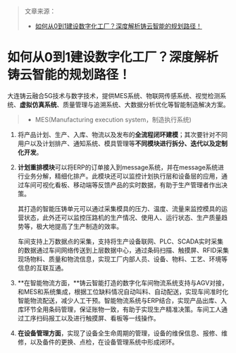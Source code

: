 > 文章来源：
>
> - [如何从0到1建设数字化工厂？深度解析铸云智能的规划路径！](https://mp.weixin.qq.com/s/WnTX5yfdOZT5NASkTiRLQA)

# 如何从0到1建设数字化工厂？深度解析铸云智能的规划路径！

大连铸云融合5G技术与数字技术，提供MES系统、物联网传感系统、视觉检测系统、**虚拟仿真系统**、质量管理与追溯系统、大数据分析优化等智能制造解决方案。

> - MES(Manufacturing execution system，制造执行系统)

1. 将产品计划、生产、入库、物流以及发布的**全流程闭环建模**；其次要针对不同用户以及计划排产、通知系统、模具管理等**不同模块进行拆分、迭代以及定制化开发**。

2. **计划重排模块**可以将ERP的订单接入到message系统，并在message系统进行业务分解，精细化排产。此模块还可以监控计划执行层和设备层的应用，通过车间可视化看板、移动端等反馈产品的实时数据，有助于生产管理者作出决策。

   其打造的智能压铸单元可以通过采集模具的压力、温度、流量来监控模具的运营状态，此外还可以监控压路机的生产情况、使用人、运行状态、生产质量趋势等，极大地提高了生产制造的效率。

   车间支持上万数据点的采集，支持将生产设备联网、PLC、SCADA实时采集的数据通过车间网络传送到上层数据中心，通过条码扫描、触摸屏、RFID采集现场物料、质量和物流信息，实现工厂内部人员、设备、物料、工艺、环境等信息的互联互通。

3. **在智能物流方面，**铸云智能打造的数字化车间物流系统支持与AGV对接，和MES和系统集成，根据工位缺料情况自动叫料、自动配送，实现车间准时化智能物流配送，减少人工干预。智能物流系统与ERP结合，实现产品出库、入库环节全用条码管理，保证账物一致，有助于实现生产精准决策。车间工人通过工序扫码报工以及进行触摸屏、看板等一线操作。

4. **在设备管理方面**，实现了设备全生命周期的管理，设备的维保信息、报修、维修，以及备件的更换、点检，在设备管理系统中形成闭环。

